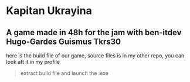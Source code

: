 # Kapitan Ukrayina

## A game made in 48h for the jam with ben-itdev Hugo-Gardes Guismus Tkrs30

here is the build file of our game, source files is in my other repo, you can look att it in my profile

> extract build file and launch the .exe
